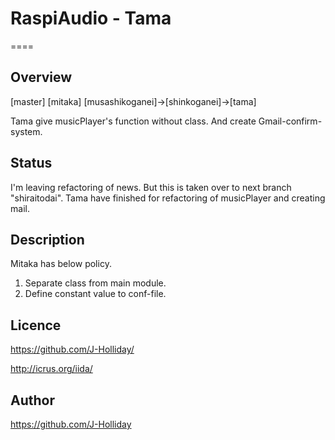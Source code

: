 # RaspiAudio - Tama

====

## Overview

[master]
[mitaka]
[musashikoganei]->[shinkoganei]->[tama]

Tama give musicPlayer's function without class.
And create Gmail-confirm-system.

## Status

I'm leaving refactoring of news.
But this is taken over to next branch "shiraitodai".
Tama have finished for refactoring of musicPlayer and creating mail.

## Description

Mitaka has below policy.

1. Separate class from main module.
2. Define constant value to conf-file.

## Licence

https://github.com/J-Holliday/

http://icrus.org/iida/

## Author

https://github.com/J-Holliday
